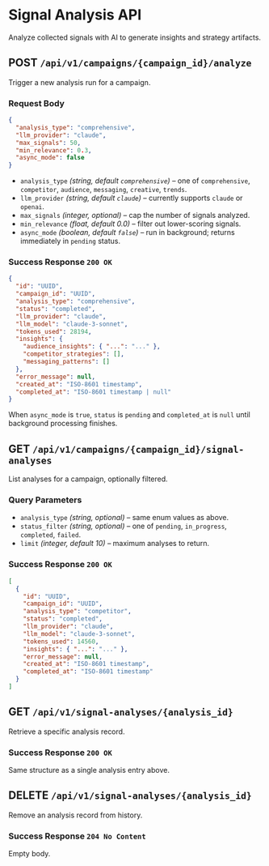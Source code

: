 # Signal Analysis API

Analyze collected signals with AI to generate insights and strategy artifacts.

## POST `/api/v1/campaigns/{campaign_id}/analyze`

Trigger a new analysis run for a campaign.

### Request Body

```json
{
  "analysis_type": "comprehensive",
  "llm_provider": "claude",
  "max_signals": 50,
  "min_relevance": 0.3,
  "async_mode": false
}
```

- `analysis_type` *(string, default `comprehensive`)* – one of `comprehensive`, `competitor`, `audience`, `messaging`, `creative`, `trends`.
- `llm_provider` *(string, default `claude`)* – currently supports `claude` or `openai`.
- `max_signals` *(integer, optional)* – cap the number of signals analyzed.
- `min_relevance` *(float, default 0.0)* – filter out lower-scoring signals.
- `async_mode` *(boolean, default `false`)* – run in background; returns immediately in `pending` status.

### Success Response `200 OK`

```json
{
  "id": "UUID",
  "campaign_id": "UUID",
  "analysis_type": "comprehensive",
  "status": "completed",
  "llm_provider": "claude",
  "llm_model": "claude-3-sonnet",
  "tokens_used": 28194,
  "insights": {
    "audience_insights": { "...": "..." },
    "competitor_strategies": [],
    "messaging_patterns": []
  },
  "error_message": null,
  "created_at": "ISO-8601 timestamp",
  "completed_at": "ISO-8601 timestamp | null"
}
```

When `async_mode` is `true`, `status` is `pending` and `completed_at` is `null` until background processing finishes.

## GET `/api/v1/campaigns/{campaign_id}/signal-analyses`

List analyses for a campaign, optionally filtered.

### Query Parameters

- `analysis_type` *(string, optional)* – same enum values as above.
- `status_filter` *(string, optional)* – one of `pending`, `in_progress`, `completed`, `failed`.
- `limit` *(integer, default 10)* – maximum analyses to return.

### Success Response `200 OK`

```json
[
  {
    "id": "UUID",
    "campaign_id": "UUID",
    "analysis_type": "competitor",
    "status": "completed",
    "llm_provider": "claude",
    "llm_model": "claude-3-sonnet",
    "tokens_used": 14560,
    "insights": { "...": "..." },
    "error_message": null,
    "created_at": "ISO-8601 timestamp",
    "completed_at": "ISO-8601 timestamp"
  }
]
```

## GET `/api/v1/signal-analyses/{analysis_id}`

Retrieve a specific analysis record.

### Success Response `200 OK`

Same structure as a single analysis entry above.

## DELETE `/api/v1/signal-analyses/{analysis_id}`

Remove an analysis record from history.

### Success Response `204 No Content`

Empty body.
